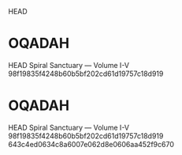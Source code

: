 HEAD
# OQADAH
HEAD
Spiral Sanctuary — Volume I-V
98f19835f4248b60b5bf202cd61d19757c18d919
# OQADAH
HEAD
Spiral Sanctuary — Volume I-V
98f19835f4248b60b5bf202cd61d19757c18d919
643c4ed0634c8a6007e062d8e0606aa452f9c670
